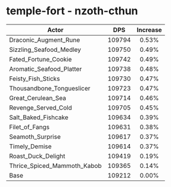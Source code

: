 # temple-fort - nzoth-cthun
| Actor | DPS | Increase |
|---|:---:|:---:|
|Draconic_Augment_Rune|109794|0.53%|
|Sizzling_Seafood_Medley|109750|0.49%|
|Fated_Fortune_Cookie|109742|0.49%|
|Aromatic_Seafood_Platter|109738|0.48%|
|Feisty_Fish_Sticks|109730|0.47%|
|Thousandbone_Tongueslicer|109723|0.47%|
|Great_Cerulean_Sea|109714|0.46%|
|Revenge_Served_Cold|109705|0.45%|
|Salt_Baked_Fishcake|109634|0.39%|
|Filet_of_Fangs|109631|0.38%|
|Seamoth_Surprise|109617|0.37%|
|Timely_Demise|109614|0.37%|
|Roast_Duck_Delight|109419|0.19%|
|Thrice_Spiced_Mammoth_Kabob|109365|0.14%|
|Base|109212|0.00%|
